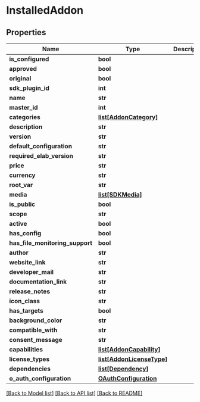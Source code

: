# InstalledAddon

## Properties
Name | Type | Description | Notes
------------ | ------------- | ------------- | -------------
**is_configured** | **bool** |  | [optional] 
**approved** | **bool** |  | [optional] 
**original** | **bool** |  | [optional] 
**sdk_plugin_id** | **int** |  | [optional] 
**name** | **str** |  | [optional] 
**master_id** | **int** |  | [optional] 
**categories** | [**list[AddonCategory]**](AddonCategory.md) |  | [optional] 
**description** | **str** |  | [optional] 
**version** | **str** |  | [optional] 
**default_configuration** | **str** |  | [optional] 
**required_elab_version** | **str** |  | [optional] 
**price** | **str** |  | [optional] 
**currency** | **str** |  | [optional] 
**root_var** | **str** |  | [optional] 
**media** | [**list[SDKMedia]**](SDKMedia.md) |  | [optional] 
**is_public** | **bool** |  | [optional] 
**scope** | **str** |  | [optional] 
**active** | **bool** |  | [optional] 
**has_config** | **bool** |  | [optional] 
**has_file_monitoring_support** | **bool** |  | [optional] 
**author** | **str** |  | [optional] 
**website_link** | **str** |  | [optional] 
**developer_mail** | **str** |  | [optional] 
**documentation_link** | **str** |  | [optional] 
**release_notes** | **str** |  | [optional] 
**icon_class** | **str** |  | [optional] 
**has_targets** | **bool** |  | [optional] 
**background_color** | **str** |  | [optional] 
**compatible_with** | **str** |  | [optional] 
**consent_message** | **str** |  | [optional] 
**capabilities** | [**list[AddonCapability]**](AddonCapability.md) |  | [optional] 
**license_types** | [**list[AddonLicenseType]**](AddonLicenseType.md) |  | [optional] 
**dependencies** | [**list[Dependency]**](Dependency.md) |  | [optional] 
**o_auth_configuration** | [**OAuthConfiguration**](OAuthConfiguration.md) |  | [optional] 

[[Back to Model list]](../README.md#documentation-for-models) [[Back to API list]](../README.md#documentation-for-api-endpoints) [[Back to README]](../README.md)


